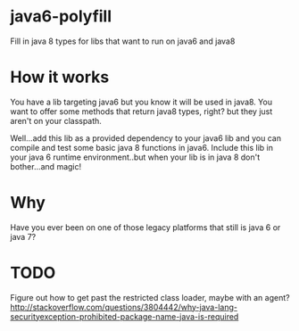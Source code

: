 # java6-polyfill
Fill in java 8 types for libs that want to run on java6 and java8

# How it works
You have a lib targeting java6 but you know it will be used in java8.  You want to offer some methods that return java8 types, right? but they just aren't on your classpath.

Well...add this lib as a provided dependency to your java6 lib and you can compile and test some basic java 8 functions in java6.  Include this lib in your java 6 runtime environment..but when your lib is in java 8 don't bother...and magic!

# Why
Have you ever been on one of those legacy platforms that still is java 6 or java 7?

# TODO
Figure out how to get past the restricted class loader, maybe with an agent? http://stackoverflow.com/questions/3804442/why-java-lang-securityexception-prohibited-package-name-java-is-required